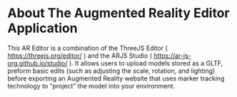 # About The Augmented Reality Editor Application
This AR Editor is a combination of the ThreeJS Editor ( https://threejs.org/editor/ ) and the ARJS Studio ( https://ar-js-org.github.io/studio/ ). It allows users to upload models stored as a GLTF, preform basic edits (such as adjusting the scale, rotation, and lighting) before exporting an Augmented Reality website that uses marker tracking technology to “project” the model into your environment.

